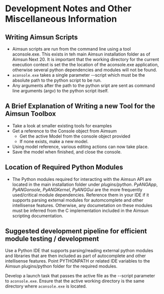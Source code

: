 # Development Notes and Other Miscellaneous Information

## Writing Aimsun Scripts

- Aimsun scripts are run from the command line using a tool aconsole.exe. This exists in teh main Aimsun installation folder as of Aimsun Next 20. 
It is important that the working directory for the current execution context is set the the location of the aconsole.exe application, otherwise several
python dependencies and modules will not be found.
- `aconsole.exe` takes a single parameter --script which must be the absolute path to the python script to be run.
- Any arguments after the path to the python sript are sent as command line arguments (argv) to the python script itself.

## A Brief Explanation of Writing a new Tool  for the Aimsun Toolbox

- Take a look at smaller existing tools for examples
- Get a reference to the Console object from Aimsum
    - Get the active Model from the console object provided
    - If none exists, make a new model.
- Using model reference, various editing actions can now take place.
- Save the model when finished, and close the console.

## Location of Required Python Modules

- The Python modules required for interacting with the Aimsun API are located in the main installation folder under *plugins/python*. *PyANGApp*, *PyANGonsole*, *PyANGKernel*, *PyANGGui* are the more frequently used/critical module dependencies. Reference them in your IDE if it supports parsing external modules for automcomplete and other intellisense features. Otherwise, any documetation on these modules must be inferred from the C implementation included in the Aimsun scripting documentation.

## Suggested development pipeline for efficient module testing / development

Use a Python IDE that supports parsing/reading external python modules and libraries that are then included as part of autocomplete and other intellisense features. Point PYTHONPATH or related IDE variables to the Aimsun plugins/python folder for the required modules.

Develop a launch task that passes the active file as the --script parameter to `aconsole.exe`.  Ensure that the active working directory is the same directory where `aconsole.exe` is located. 

